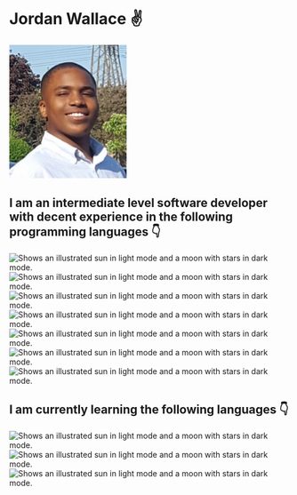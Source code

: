 # Jordan Wallace ✌️

<picture>
  <source media="(prefers-color-scheme: dark)" srcset="https://raw.githubusercontent.com/UGSLiveJordanWallace/UGSLiveJordanWallace/main/github-profile-img.jpg">
  <source media="(prefers-color-scheme: light)" srcset="https://raw.githubusercontent.com/UGSLiveJordanWallace/UGSLiveJordanWallace/main/github-profile-img.jpg">
  <img alt="Shows an illustrated sun in light mode and a moon with stars in dark mode." src="https://raw.githubusercontent.com/UGSLiveJordanWallace/UGSLiveJordanWallace/main/github-profile-img.jpg">
</picture>

## I am an intermediate level software developer with decent experience in the following programming languages 👇
<picture>
  <source media="(prefers-color-scheme: dark)" srcset="https://cdn.iconscout.com/icon/free/png-256/java-25-226002.png">
  <source media="(prefers-color-scheme: light)" srcset="https://cdn.iconscout.com/icon/free/png-256/java-25-226002.png">
  <img alt="Shows an illustrated sun in light mode and a moon with stars in dark mode." src="https://cdn.iconscout.com/icon/free/png-256/java-25-226002.png">
</picture>
<picture>
  <source media="(prefers-color-scheme: dark)" srcset="https://cdn.iconscout.com/icon/free/png-256/javascript-2038874-1720087.png">
  <source media="(prefers-color-scheme: light)" srcset="https://cdn.iconscout.com/icon/free/png-256/javascript-2038874-1720087.png">
  <img alt="Shows an illustrated sun in light mode and a moon with stars in dark mode." src="https://cdn.iconscout.com/icon/free/png-256/javascript-2038874-1720087.png">
</picture>
<picture>
  <source media="(prefers-color-scheme: dark)" srcset="https://cdn.iconscout.com/icon/free/png-256/csharp-2-1175242.png">
  <source media="(prefers-color-scheme: light)" srcset="https://cdn.iconscout.com/icon/free/png-256/csharp-2-1175242.png">
  <img alt="Shows an illustrated sun in light mode and a moon with stars in dark mode." src="https://cdn.iconscout.com/icon/free/png-256/csharp-2-1175242.png">
</picture>
<picture>
  <source media="(prefers-color-scheme: dark)" srcset="https://cdn.iconscout.com/icon/free/png-256/python-3628999-3030224.png">
  <source media="(prefers-color-scheme: light)" srcset="https://cdn.iconscout.com/icon/free/png-256/python-3628999-3030224.png">
  <img alt="Shows an illustrated sun in light mode and a moon with stars in dark mode." src="https://cdn.iconscout.com/icon/free/png-256/python-3628999-3030224.png">
</picture>
<picture>
  <source media="(prefers-color-scheme: dark)" srcset="https://summerofcode.withgoogle.com/media/org/dart/hsghljw4m6popf0x-360.png">
  <source media="(prefers-color-scheme: light)" srcset="https://summerofcode.withgoogle.com/media/org/dart/hsghljw4m6popf0x-360.png">
  <img alt="Shows an illustrated sun in light mode and a moon with stars in dark mode." src="https://summerofcode.withgoogle.com/media/org/dart/hsghljw4m6popf0x-360.png">
</picture>
<picture>
  <source media="(prefers-color-scheme: dark)" srcset="https://www.w3.org/html/logo/downloads/HTML5_Logo_256.png">
  <source media="(prefers-color-scheme: light)" srcset="https://www.w3.org/html/logo/downloads/HTML5_Logo_256.png">
  <img alt="Shows an illustrated sun in light mode and a moon with stars in dark mode." src="https://www.w3.org/html/logo/downloads/HTML5_Logo_256.png">
</picture>
<picture>
  <source media="(prefers-color-scheme: dark)" srcset="https://cdn.iconscout.com/icon/free/png-256/css-38-226095.png">
  <source media="(prefers-color-scheme: light)" srcset="https://cdn.iconscout.com/icon/free/png-256/css-38-226095.png">
  <img alt="Shows an illustrated sun in light mode and a moon with stars in dark mode." src="https://cdn.iconscout.com/icon/free/png-256/css-38-226095.png">
</picture>

## I am currently learning the following languages 👇
<picture>
  <source media="(prefers-color-scheme: dark)" srcset="http://rust-lang.org/logos/rust-logo-256x256-blk.png">
  <source media="(prefers-color-scheme: light)" srcset="http://rust-lang.org/logos/rust-logo-256x256-blk.png">
  <img alt="Shows an illustrated sun in light mode and a moon with stars in dark mode." src="http://rust-lang.org/logos/rust-logo-256x256-blk.png">
</picture>
<picture>
  <source media="(prefers-color-scheme: dark)" srcset="https://www.freeiconspng.com/thumbs/c-logo-icon/c--logo-icon-0.png">
  <source media="(prefers-color-scheme: light)" srcset="https://www.freeiconspng.com/thumbs/c-logo-icon/c--logo-icon-0.png">
  <img alt="Shows an illustrated sun in light mode and a moon with stars in dark mode." src="https://www.freeiconspng.com/thumbs/c-logo-icon/c--logo-icon-0.png">
</picture>
<picture>
  <source media="(prefers-color-scheme: dark)" srcset="https://cdn.iconscout.com/icon/free/png-256/mysql-3628940-3030165.png">
  <source media="(prefers-color-scheme: light)" srcset="https://cdn.iconscout.com/icon/free/png-256/mysql-3628940-3030165.png">
  <img alt="Shows an illustrated sun in light mode and a moon with stars in dark mode." src="https://cdn.iconscout.com/icon/free/png-256/mysql-3628940-3030165.png">
</picture>
